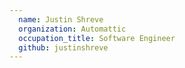 ```yaml
---
  name: Justin Shreve
  organization: Automattic
  occupation_title: Software Engineer
  github: justinshreve
---
```

